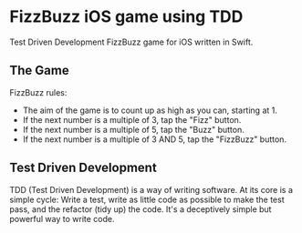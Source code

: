 # FizzBuzz iOS game using TDD

Test Driven Development FizzBuzz game for iOS written in Swift.

## The Game

FizzBuzz rules:
- The aim of the game is to count up as high as you can, starting at 1.
- If the next number is a multiple of 3, tap the "Fizz" button.
- If the next number is a multiple of 5, tap the "Buzz" button.
- If the next number is a multiple of 3 AND 5, tap the "FizzBuzz" button.

## Test Driven Development

TDD (Test Driven Development) is a way of writing software. At its core is a simple cycle: Write a test, write as little code as possible to make the test pass, and the refactor (tidy up) the code. It's a deceptively simple but powerful way to write code.
